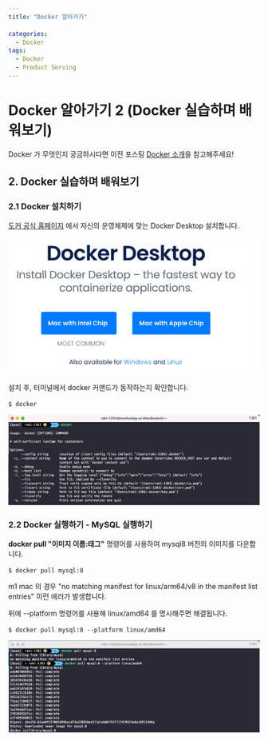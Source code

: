 ```yaml
---
title: "Docker 알아가기"

categories:
  - Docker
tags:
  - Docker
  - Product Serving
---
```


# Docker 알아가기 2 (Docker 실습하며 배워보기)

Docker 가 무엇인지 궁금하시다면 이전 포스팅 [Docker 소개](https://raki-1203.github.io/docker/Docker1/)을 참고해주세요!

## 2. Docker 실습하며 배워보기

### 2.1 Docker 설치하기

[도커 공식 홈페이지](https://www.docker.com/products/docker-desktop/) 에서 자신의 운영체제에 맞는 
Docker Desktop 설치합니다.

![](../../../assets/images/information/c9cfc736.png)

설치 후, 터미널에서 docker 커맨드가 동작하는지 확인합니다.

`$ docker`

![](../../../assets/images/information/cde59d77.png)

### 2.2 Docker 실행하기 - MySQL 실행하기

**docker pull "이미지 이름:태그"** 명령어를 사용하여 mysql8 버전의 이미지를 다운합니다.

`$ docker pull mysql:8`

m1 mac 의 경우 "no matching manifest for linux/arm64/v8 in the manifest list entries" 이런 에러가 발생합니다.

뒤에 --platform 명령어를 사용해 linux/amd64 를 명시해주면 해결됩니다.

`$ docker pull mysql:8 --platform linux/amd64`

![](../../../assets/images/information/8c1345ee.png)






